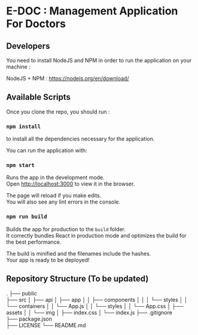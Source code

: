 # E-DOC : Management Application For Doctors

## Developers

You need to install NodeJS and NPM in order to run the application on your machine :

NodeJS + NPM : https://nodejs.org/en/download/

## Available Scripts

Once you clone the repo, you should run :

### `npm install` 

to install all the dependencies necessary for the application.


You can run the application with:

### `npm start`

Runs the app in the development mode.<br />
Open [http://localhost:3000](http://localhost:3000) to view it in the browser.

The page will reload if you make edits.<br />
You will also see any lint errors in the console.

### `npm run build`

Builds the app for production to the `build` folder.<br />
It correctly bundles React in production mode and optimizes the build for the best performance.

The build is minified and the filenames include the hashes.<br />
Your app is ready to be deployed!

## Repository Structure (To be updated)
.
├── public                 
├── src 
│    ├── api 
│    ├── app 
│    │   ├── components
│    │   │   └── styles
│    │   └── containers
│    │       └── App.js
│    │           └── styles
│    │               └── App.css
│    ├── assets
│    │   └── img
│    ├── index.css
│    └── index.js
├── .gitignore                   
├── package.json                  
├── LICENSE
└── README.md



